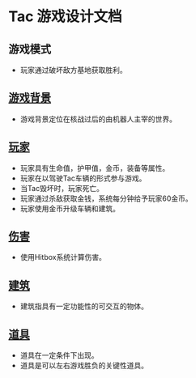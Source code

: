﻿# Tac 游戏设计文档
## 游戏模式
- 玩家通过破坏敌方基地获取胜利。

## [游戏背景](https://github.com/306b/Tac/blob/master/GameDesignDocument/游戏背景.md)
- 游戏背景定位在核战过后的由机器人主宰的世界。

## [玩家](https://github.com/306b/Tac/blob/master/GameDesignDocument/玩家.md)
- 玩家具有生命值，护甲值，金币，装备等属性。
- 玩家在以驾驶Tac车辆的形式参与游戏。
- 当Tac毁坏时，玩家死亡。
- 玩家通过杀敌获取金钱，系统每分钟给予玩家60金币。
- 玩家使用金币升级车辆和建筑。

## [伤害](https://github.com/306b/Tac/blob/master/GameDesignDocument/伤害.md)
- 使用Hitbox系统计算伤害。

## [建筑](https://github.com/306b/Tac/blob/master/GameDesignDocument/建筑.md)
- 建筑指具有一定功能性的可交互的物体。

## [道具](https://github.com/306b/Tac/blob/master/GameDesignDocument/道具.md)
- 道具在一定条件下出现。
- 道具是可以左右游戏胜负的关键性道具。
